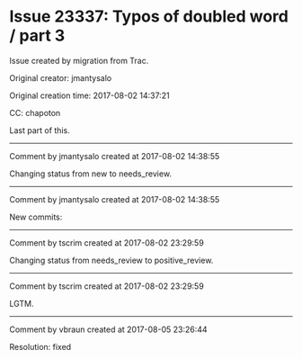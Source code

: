 # Issue 23337: Typos of doubled word / part 3

Issue created by migration from Trac.

Original creator: jmantysalo

Original creation time: 2017-08-02 14:37:21

CC:  chapoton

Last part of this.


---

Comment by jmantysalo created at 2017-08-02 14:38:55

Changing status from new to needs_review.


---

Comment by jmantysalo created at 2017-08-02 14:38:55

New commits:


---

Comment by tscrim created at 2017-08-02 23:29:59

Changing status from needs_review to positive_review.


---

Comment by tscrim created at 2017-08-02 23:29:59

LGTM.


---

Comment by vbraun created at 2017-08-05 23:26:44

Resolution: fixed
